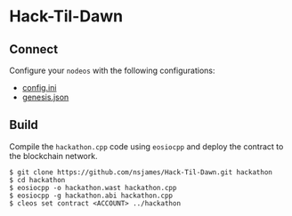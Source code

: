 # Hack-Til-Dawn

## Connect

Configure your `nodeos` with the following configurations:

- [config.ini](https://raw.githubusercontent.com/nsjames/Hack-Til-Dawn/master/config.ini)
- [genesis.json](https://raw.githubusercontent.com/nsjames/Hack-Til-Dawn/master/genesis.json)

## Build

Compile the `hackathon.cpp` code using `eosiocpp` and deploy the contract to the blockchain network.

```
$ git clone https://github.com/nsjames/Hack-Til-Dawn.git hackathon
$ cd hackathon
$ eosiocpp -o hackathon.wast hackathon.cpp
$ eosiocpp -g hackathon.abi hackathon.cpp
$ cleos set contract <ACCOUNT> ../hackathon
```
